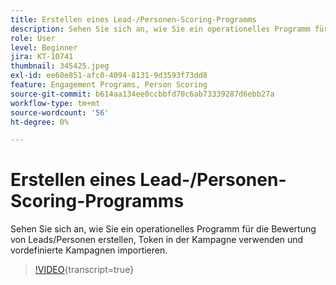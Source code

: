 ```yaml
---
title: Erstellen eines Lead-/Personen-Scoring-Programms
description: Sehen Sie sich an, wie Sie ein operationelles Programm für die Bewertung von Leads/Personen erstellen, Token in der Kampagne verwenden und vordefinierte Kampagnen importieren.
role: User
level: Beginner
jira: KT-10741
thumbnail: 345425.jpeg
exl-id: ee60e851-afc0-4094-8131-9d3593f73dd8
feature: Engagement Programs, Person Scoring
source-git-commit: b614aa134ee0ccbbfd70c6ab73339287d6ebb27a
workflow-type: tm+mt
source-wordcount: '56'
ht-degree: 0%

---
```


# Erstellen eines Lead-/Personen-Scoring-Programms

Sehen Sie sich an, wie Sie ein operationelles Programm für die Bewertung von Leads/Personen erstellen, Token in der Kampagne verwenden und vordefinierte Kampagnen importieren.

>[!VIDEO](https://video.tv.adobe.com/v/345425/?quality=12&learn=on){transcript=true}

